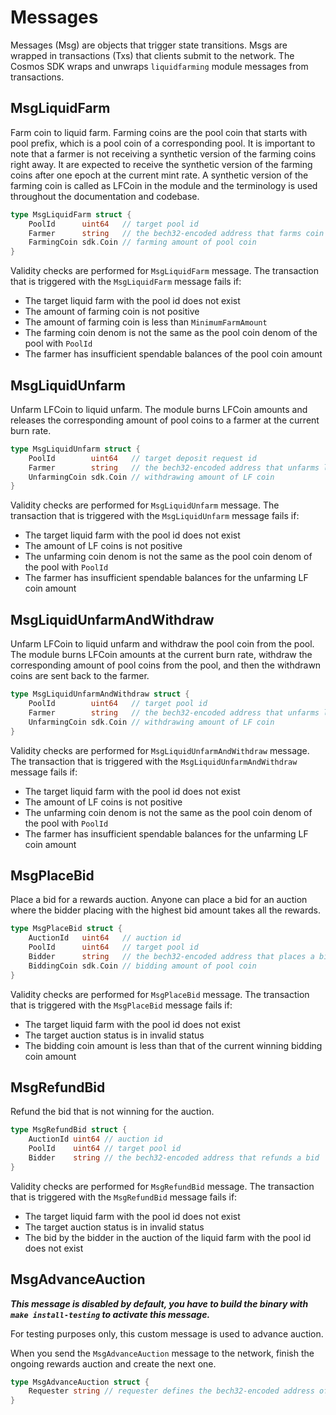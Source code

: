 <!-- order: 4 -->

# Messages

Messages (Msg) are objects that trigger state transitions. Msgs are wrapped in transactions (Txs) that clients submit to the network.
The Cosmos SDK wraps and unwraps `liquidfarming` module messages from transactions.

## MsgLiquidFarm

Farm coin to liquid farm. Farming coins are the pool coin that starts with pool prefix, which is a pool coin of a corresponding pool.
It is important to note that a farmer is not receiving a synthetic version of the farming coins right away.
It are expected to receive the synthetic version of the farming coins after one epoch at the current mint rate.
A synthetic version of the farming coin is called as LFCoin in the module and the terminology is used throughout the documentation and codebase.

```go
type MsgLiquidFarm struct {
	PoolId      uint64   // target pool id
	Farmer      string   // the bech32-encoded address that farms coin
	FarmingCoin sdk.Coin // farming amount of pool coin
}
```

Validity checks are performed for `MsgLiquidFarm` message. The transaction that is triggered with the `MsgLiquidFarm` message fails if:

- The target liquid farm with the pool id does not exist
- The amount of farming coin is not positive
- The amount of farming coin is less than `MinimumFarmAmount`
- The farming coin denom is not the same as the pool coin denom of the pool with `PoolId`
- The farmer has insufficient spendable balances of the pool coin amount

## MsgLiquidUnfarm

Unfarm LFCoin to liquid unfarm.
The module burns LFCoin amounts and releases the corresponding amount of pool coins to a farmer at the current burn rate.

```go
type MsgLiquidUnfarm struct {
	PoolId        uint64   // target deposit request id
	Farmer        string   // the bech32-encoded address that unfarms liquid farm coin
	UnfarmingCoin sdk.Coin // withdrawing amount of LF coin
}
```

Validity checks are performed for `MsgLiquidUnfarm` message. The transaction that is triggered with the `MsgLiquidUnfarm` message fails if:

- The target liquid farm with the pool id does not exist
- The amount of LF coins is not positive
- The unfarming coin denom is not the same as the pool coin denom of the pool with `PoolId`
- The farmer has insufficient spendable balances for the unfarming LF coin amount

## MsgLiquidUnfarmAndWithdraw

Unfarm LFCoin to liquid unfarm and withdraw the pool coin from the pool.
The module burns LFCoin amounts at the current burn rate, withdraw the corresponding amount of pool coins from the pool, and then the withdrawn coins are sent back to the farmer.

```go
type MsgLiquidUnfarmAndWithdraw struct {
	PoolId        uint64   // target pool id
	Farmer        string   // the bech32-encoded address that unfarms liquid farm coin and withdraws
	UnfarmingCoin sdk.Coin // withdrawing amount of LF coin
}
```

Validity checks are performed for `MsgLiquidUnfarmAndWithdraw` message. The transaction that is triggered with the `MsgLiquidUnfarmAndWithdraw` message fails if:

- The target liquid farm with the pool id does not exist
- The amount of LF coins is not positive
- The unfarming coin denom is not the same as the pool coin denom of the pool with `PoolId`
- The farmer has insufficient spendable balances for the unfarming LF coin amount

## MsgPlaceBid

Place a bid for a rewards auction.
Anyone can place a bid for an auction where the bidder placing with the highest bid amount takes all the rewards.

```go
type MsgPlaceBid struct {
	AuctionId   uint64   // auction id
	PoolId      uint64   // target pool id
	Bidder      string   // the bech32-encoded address that places a bid
	BiddingCoin sdk.Coin // bidding amount of pool coin
}
```

Validity checks are performed for `MsgPlaceBid` message. The transaction that is triggered with the `MsgPlaceBid` message fails if:

- The target liquid farm with the pool id does not exist
- The target auction status is in invalid status
- The bidding coin amount is less than that of the current winning bidding coin amount

## MsgRefundBid

Refund the bid that is not winning for the auction.

```go
type MsgRefundBid struct {
	AuctionId uint64 // auction id
	PoolId    uint64 // target pool id
	Bidder    string // the bech32-encoded address that refunds a bid
}
```

Validity checks are performed for `MsgRefundBid` message. The transaction that is triggered with the `MsgRefundBid` message fails if:

- The target liquid farm with the pool id does not exist
- The target auction status is in invalid status
- The bid by the bidder in the auction of the liquid farm with the pool id does not exist

## MsgAdvanceAuction

**_This message is disabled by default, you have to build the binary with `make install-testing` to activate this message._**

For testing purposes only, this custom message is used to advance auction.

When you send the `MsgAdvanceAuction` message to the network, finish the ongoing rewards auction and create the next one.

```go
type MsgAdvanceAuction struct {
	Requester string // requester defines the bech32-encoded address of the requester
}
```
